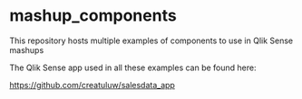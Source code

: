 # mashup_components
This repository hosts multiple examples of components to use in Qlik Sense mashups

The Qlik Sense app used in all these examples can be found here:

https://github.com/creatuluw/salesdata_app

